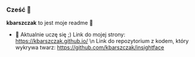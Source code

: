 ### Cześć 👋

**kbarszczak** to jest moje readme 🌱

- 🔭 Aktualnie uczę się ;)
Link do mojej strony: https://kbarszczak.github.io/ \n
Link do repozytorium z kodem, który wykrywa twarz: https://github.com/kbarszczak/insightface
